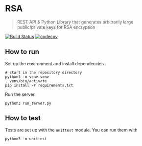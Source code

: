 # RSA

> REST API & Python Library that generates arbitrarily large public/private keys for RSA encryption

[![Build Status](https://travis-ci.com/horeilly1101/rsa.svg?branch=master)](https://travis-ci.com/horeilly1101/rsa)
[![codecov](https://codecov.io/gh/horeilly1101/rsa/branch/master/graph/badge.svg)](https://codecov.io/gh/horeilly1101/rsa)

## How to run

Set up the environment and install dependencies.
```
# start in the repository directory
python3 -m venv venv
. venv/bin/activate
pip install -r requirements.txt
```

Run the server.
```
python3 run_server.py
```

## How to test

Tests are set up with the `unittest` module. You can run them with
```
python3 -m unittest
```
